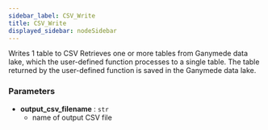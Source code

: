 ```yaml
---
sidebar_label: CSV_Write
title: CSV_Write
displayed_sidebar: nodeSidebar
---
```


Writes 1 table to CSV
Retrieves one or more tables from Ganymede data lake, which the user-defined function processes
to a single table.  The table returned by the user-defined function is saved in the Ganymede
data lake.

### Parameters
- **output_csv_filename** : `str`
  - name of output CSV file